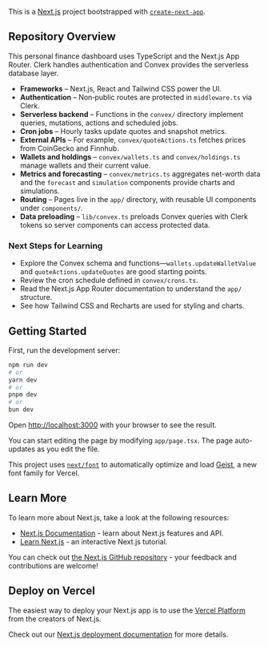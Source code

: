 This is a [Next.js](https://nextjs.org) project bootstrapped with [`create-next-app`](https://nextjs.org/docs/app/api-reference/cli/create-next-app).

## Repository Overview

This personal finance dashboard uses TypeScript and the Next.js App Router. Clerk
handles authentication and Convex provides the serverless database layer.

- **Frameworks** – Next.js, React and Tailwind CSS power the UI.
- **Authentication** – Non‑public routes are protected in `middleware.ts` via
  Clerk.
- **Serverless backend** – Functions in the `convex/` directory implement
  queries, mutations, actions and scheduled jobs.
- **Cron jobs** – Hourly tasks update quotes and snapshot metrics.
- **External APIs** – For example, `convex/quoteActions.ts` fetches prices from
  CoinGecko and Finnhub.
- **Wallets and holdings** – `convex/wallets.ts` and `convex/holdings.ts` manage
  wallets and their current value.
- **Metrics and forecasting** – `convex/metrics.ts` aggregates net-worth data and
  the `forecast` and `simulation` components provide charts and simulations.
- **Routing** – Pages live in the `app/` directory, with reusable UI components
  under `components/`.
- **Data preloading** – `lib/convex.ts` preloads Convex queries with Clerk
  tokens so server components can access protected data.

### Next Steps for Learning

- Explore the Convex schema and functions—`wallets.updateWalletValue` and
  `quoteActions.updateQuotes` are good starting points.
- Review the cron schedule defined in `convex/crons.ts`.
- Read the Next.js App Router documentation to understand the `app/` structure.
- See how Tailwind CSS and Recharts are used for styling and charts.

## Getting Started

First, run the development server:

```bash
npm run dev
# or
yarn dev
# or
pnpm dev
# or
bun dev
```

Open [http://localhost:3000](http://localhost:3000) with your browser to see the result.

You can start editing the page by modifying `app/page.tsx`. The page auto-updates as you edit the file.

This project uses [`next/font`](https://nextjs.org/docs/app/building-your-application/optimizing/fonts) to automatically optimize and load [Geist](https://vercel.com/font), a new font family for Vercel.

## Learn More

To learn more about Next.js, take a look at the following resources:

- [Next.js Documentation](https://nextjs.org/docs) - learn about Next.js features and API.
- [Learn Next.js](https://nextjs.org/learn) - an interactive Next.js tutorial.

You can check out [the Next.js GitHub repository](https://github.com/vercel/next.js) - your feedback and contributions are welcome!

## Deploy on Vercel

The easiest way to deploy your Next.js app is to use the [Vercel Platform](https://vercel.com/new?utm_medium=default-template&filter=next.js&utm_source=create-next-app&utm_campaign=create-next-app-readme) from the creators of Next.js.

Check out our [Next.js deployment documentation](https://nextjs.org/docs/app/building-your-application/deploying) for more details.
